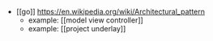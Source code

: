 - [[go]] https://en.wikipedia.org/wiki/Architectural_pattern
	- example: [[model view controller]]
	- example: [[project underlay]]